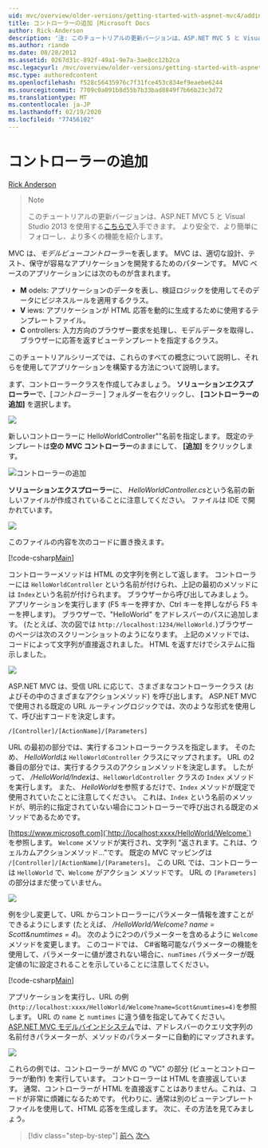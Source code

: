 ```yaml
---
uid: mvc/overview/older-versions/getting-started-with-aspnet-mvc4/adding-a-controller
title: コントローラーの追加 |Microsoft Docs
author: Rick-Anderson
description: '注: このチュートリアルの更新バージョンは、ASP.NET MVC 5 と Visual Studio 2013 を使用するこちらで入手できます。 より安全で、より簡単にフォローとデモができます...'
ms.author: riande
ms.date: 08/28/2012
ms.assetid: 0267d31c-892f-49a1-9e7a-3ae8cc12b2ca
msc.legacyurl: /mvc/overview/older-versions/getting-started-with-aspnet-mvc4/adding-a-controller
msc.type: authoredcontent
ms.openlocfilehash: f528c56435976c7f31fce453c834ef9eaebe6244
ms.sourcegitcommit: 7709c0a091b8d55b7b33bad8849f7b66b23c3d72
ms.translationtype: MT
ms.contentlocale: ja-JP
ms.lasthandoff: 02/19/2020
ms.locfileid: "77456102"
---
```

# <a name="adding-a-controller"></a>コントローラーの追加

[Rick Anderson](https://twitter.com/RickAndMSFT)

> > [!NOTE]
> > このチュートリアルの更新バージョンは、ASP.NET MVC 5 と Visual Studio 2013 を使用する[こちらで](../../getting-started/introduction/getting-started.md)入手できます。 より安全で、より簡単にフォローし、より多くの機能を紹介します。

MVC は、*モデルビューコントローラー*を表します。 MVC は、適切な設計、テスト、保守が容易なアプリケーションを開発するためのパターンです。 MVC ベースのアプリケーションには次のものが含まれます。

- **M** odels: アプリケーションのデータを表し、検証ロジックを使用してそのデータにビジネスルールを適用するクラス。
- **V** iews: アプリケーションが HTML 応答を動的に生成するために使用するテンプレートファイル。
- **C** ontrollers: 入力方向のブラウザー要求を処理し、モデルデータを取得し、ブラウザーに応答を返すビューテンプレートを指定するクラス。

このチュートリアルシリーズでは、これらのすべての概念について説明し、それらを使用してアプリケーションを構築する方法について説明します。

まず、コントローラークラスを作成してみましょう。 **ソリューションエクスプローラー**で、[*コントローラー* ] フォルダーを右クリックし、 **[コントローラーの追加]** を選択します。

![](adding-a-controller/_static/image1.png)

新しいコントローラーに HelloWorldController&quot;&quot;名前を指定します。 既定のテンプレートは**空の MVC コントローラー**のままにして、 **[追加]** をクリックします。

![コントローラーの追加](adding-a-controller/_static/image2.png)

**ソリューションエクスプローラー**に、 *HelloWorldController.cs*という名前の新しいファイルが作成されていることに注意してください。 ファイルは IDE で開かれています。

![](adding-a-controller/_static/image3.png)

このファイルの内容を次のコードに置き換えます。

[!code-csharp[Main](adding-a-controller/samples/sample1.cs)]

コントローラーメソッドは HTML の文字列を例として返します。 コントローラーには `HelloWorldController` という名前が付けられ、上記の最初のメソッドには `Index`という名前が付けられます。 ブラウザーから呼び出してみましょう。 アプリケーションを実行します (F5 キーを押すか、Ctrl キーを押しながら F5 キーを押します)。 ブラウザーで、&quot;HelloWorld&quot; をアドレスバーのパスに追加します。 (たとえば、次の図では `http://localhost:1234/HelloWorld.`)ブラウザーのページは次のスクリーンショットのようになります。 上記のメソッドでは、コードによって文字列が直接返されました。 HTML を返すだけでシステムに指示しました。

![](adding-a-controller/_static/image4.png)

ASP.NET MVC は、受信 URL に応じて、さまざまなコントローラークラス (およびその中のさまざまなアクションメソッド) を呼び出します。 ASP.NET MVC で使用される既定の URL ルーティングロジックでは、次のような形式を使用して、呼び出すコードを決定します。

`/[Controller]/[ActionName]/[Parameters]`

URL の最初の部分では、実行するコントローラークラスを指定します。 そのため、 *HelloWorld*は `HelloWorldController` クラスにマップされます。 URL の2番目の部分では、実行するクラスのアクションメソッドを決定します。 したがって、 */HelloWorld/Index*は、`HelloWorldController` クラスの `Index` メソッドを実行します。 また、 *HelloWorld*を参照するだけで、`Index` メソッドが既定で使用されていたことに注意してください。 これは、`Index` という名前のメソッドが、明示的に指定されていない場合にコントローラーで呼び出される既定のメソッドであるためです。

[https://www.microsoft.com](`http://localhost:xxxx/HelloWorld/Welcome`) を参照します。 `Welcome` メソッドが実行され、文字列 &quot;返されます。これは、ウェルカムアクションメソッド...&quot;です。 既定の MVC マッピングは `/[Controller]/[ActionName]/[Parameters]`。 この URL では、コントローラーは `HelloWorld` で、`Welcome` がアクション メソッドです。 URL の `[Parameters]` の部分はまだ使っていません。

![](adding-a-controller/_static/image5.png)

例を少し変更して、URL からコントローラーにパラメーター情報を渡すことができるようにします (たとえば、 */HelloWorld/Welcome? name = Scott&amp;numtimes = 4*)。 次のように2つのパラメーターを含めるように `Welcome` メソッドを変更します。 このコードでは、 C#省略可能なパラメーターの機能を使用して、パラメーターに値が渡されない場合に、`numTimes` パラメーターが既定値の1に設定されることを示していることに注意してください。

[!code-csharp[Main](adding-a-controller/samples/sample2.cs)]

アプリケーションを実行し、URL の例 (`http://localhost:xxxx/HelloWorld/Welcome?name=Scott&numtimes=4)`を参照します。 URL の `name` と `numtimes` に違う値を指定してみてください。 [ASP.NET MVC モデルバインドシステム](http://odetocode.com/Blogs/scott/archive/2009/04/27/6-tips-for-asp-net-mvc-model-binding.aspx)では、アドレスバーのクエリ文字列の名前付きパラメーターが、メソッドのパラメーターに自動的にマップされます。

![](adding-a-controller/_static/image6.png)

これらの例では、コントローラーが MVC の &quot;VC&quot; の部分 (ビューとコントローラーが動作) を実行しています。 コントローラーは HTML を直接返しています。 通常、コントローラーが HTML を直接返すことはありません。これは、コードが非常に煩雑になるためです。 代わりに、通常は別のビューテンプレートファイルを使用して、HTML 応答を生成します。 次に、その方法を見てみましょう。

> [!div class="step-by-step"]
> [前へ](intro-to-aspnet-mvc-4.md)
> [次へ](adding-a-view.md)
